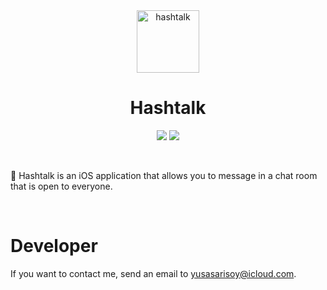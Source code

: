 <div align="center">
  <img width="100" height="100" alt="hashtalk" src="https://i.ibb.co/Hpp0hhC/hashtalk.png">
  </br>
  <h1><b>Hashtalk</b></h1>
</div>

<div align="center">

![](https://img.shields.io/badge/Editor-Xcode-informational?style=flat&logo=Xcode&logoColor=white&color=62dbfb) ![](https://img.shields.io/badge/Code-Swift-informational?style=flat&logo=Swift&logoColor=white&color=62dbfb)

</div>

</br>

💬 Hashtalk is an iOS application that allows you to message in a chat room that is open to everyone.

</br>

# <b>Developer</b>

If you want to contact me, send an email to yusasarisoy@icloud.com.

